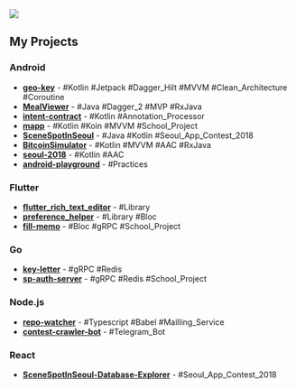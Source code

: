 <img src="https://github-readme-stats.vercel.app/api?username=namhyun-gu&show_icons=true" />

## My Projects

### Android

* **[geo-key](https://github.com/namhyun-gu/geo-key)** -
  #Kotlin #Jetpack #Dagger_Hilt #MVVM #Clean_Architecture #Coroutine
* **[MealViewer](https://github.com/namhyun-gu/MealViewer)** -
  #Java #Dagger_2 #MVP #RxJava
* **[intent-contract](https://github.com/namhyun-gu/intent-contract)** -
  #Kotlin #Annotation_Processor
* **[mapp](https://github.com/team-mapp/mapp)** -
  #Kotlin #Koin #MVVM #School_Project
* **[SceneSpotInSeoul](https://github.com/three-s/SceneSpotInSeoul)** -
  #Java #Kotlin #Seoul_App_Contest_2018
* **[BitcoinSimulator](https://github.com/namhyun-gu/BitcoinSimulator)** -
  #Kotlin #MVVM #AAC #RxJava
* **[seoul-2018](https://github.com/namhyun-gu/seoul-2018)** -
  #Kotlin #AAC
* **[android-playground](https://github.com/namhyun-gu/android-playground)** -
  #Practices

### Flutter

* **[flutter_rich_text_editor](https://github.com/namhyun-gu/flutter_rich_text_editor)** -
  #Library
* **[preference_helper](https://github.com/namhyun-gu/preference_helper)** -
  #Library #Bloc
* **[fill-memo](https://github.com/smu-gp/fill-memo)** -
  #Bloc #gRPC #School_Project

### Go

* **[key-letter](https://github.com/namhyun-gu/key-letter)** -
  #gRPC #Redis
* **[sp-auth-server](https://github.com/smu-gp/sp-auth-server)** -
  #gRPC #Redis #School_Project

### Node.js

* **[repo-watcher](https://github.com/namhyun-gu/repo-watcher)** -
  #Typescript #Babel #Mailling_Service
* **[contest-crawler-bot](https://github.com/namhyun-gu/contest-crawler-bot)** -
  #Telegram_Bot

### React

* **[SceneSpotInSeoul-Database-Explorer](https://github.com/three-s/SceneSpotInSeoul-Database-Explorer)** -
  #Seoul_App_Contest_2018